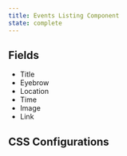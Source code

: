 ```yaml
---
title: Events Listing Component
state: complete
---
```


## Fields

- Title
- Eyebrow
- Location
- Time
- Image
- Link

## CSS Configurations
